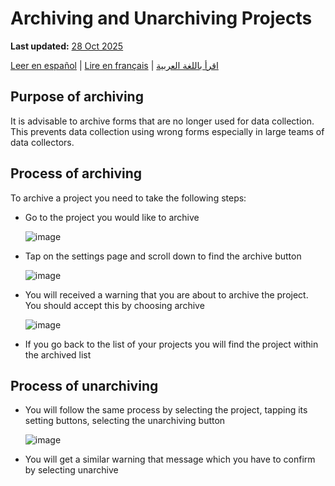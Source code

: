 # Archiving and Unarchiving Projects
**Last updated:** <a href="https://github.com/kobotoolbox/docs/blob/050dcc9c8bfb4c528208bbe886979999037f1554/source/archiving_projects.md" class="reference">28 Oct 2025</a>

<a href="es/archiving_projects.html">Leer en español</a> | <a href="fr/archiving_projects.html">Lire en français</a> | <a href="ar/archiving_projects.html">اقرأ باللغة العربية</a>

## Purpose of archiving

It is advisable to archive forms that are no longer used for data collection. This prevents data collection using wrong forms especially in large teams of data collectors.

## Process of archiving

To archive a project you need to take the following steps:

* Go to the project you would like to archive

    ![image](/images/archiving_projects/project.jpg)

* Tap on the settings page and scroll down to find the archive button

    ![image](/images/archiving_projects/archive_button.jpg)

* You will received a warning that you are about to archive the project. You should accept this by choosing archive

    ![image](/images/archiving_projects/archive_popup.jpg)

* If you go back to the list of your projects you will find the project within the archived list

## Process of unarchiving

* You will follow the same process by selecting the project, tapping its setting buttons, selecting the unarchiving button

    ![image](/images/archiving_projects/unarchive_popup.jpg)

* You will get a similar warning that message which you have to confirm by selecting unarchive
